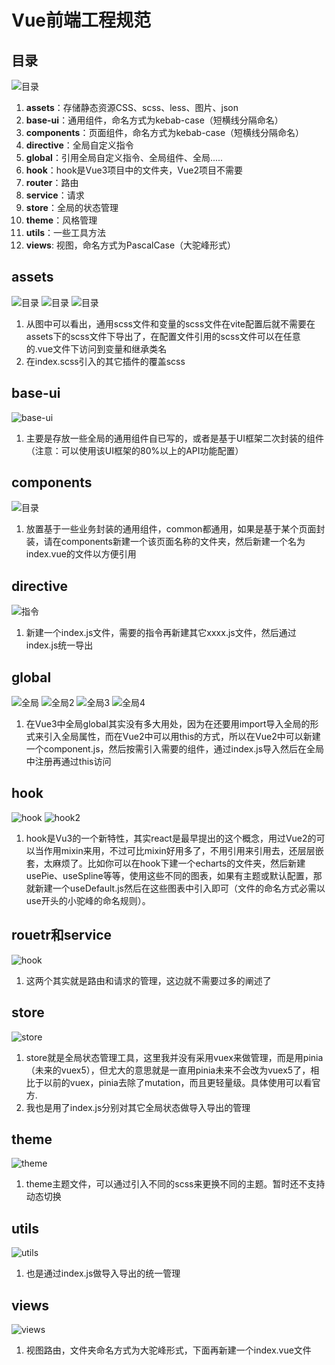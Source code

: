 # Vue前端工程规范

## 目录
![目录](./src/img/目录2.jpg)
1. **assets**：存储静态资源CSS、scss、less、图片、json
2. **base-ui**：通用组件，命名方式为kebab-case（短横线分隔命名）
3. **components**：页面组件，命名方式为kebab-case（短横线分隔命名）
4. **directive**：全局自定义指令
5. **global**：引用全局自定义指令、全局组件、全局.....
6. **hook**：hook是Vue3项目中的文件夹，Vue2项目不需要
7. **router**：路由
8. **service**：请求
9. **store**：全局的状态管理
10. **theme**：风格管理
11. **utils**：一些工具方法
12. **views**: 视图，命名方式为PascalCase（大驼峰形式）

## assets
![目录](./src/img/assets.jpg) ![目录](./src/img/assets-index.jpg) ![目录](./src/img/vite-css.jpg)
1. 从图中可以看出，通用scss文件和变量的scss文件在vite配置后就不需要在assets下的scss文件下导出了，在配置文件引用的scss文件可以在任意的.vue文件下访问到变量和继承类名
2. 在index.scss引入的其它插件的覆盖scss

## base-ui
![base-ui](./src/img/base-ui.jpg)
1. 主要是存放一些全局的通用组件自已写的，或者是基于UI框架二次封装的组件（注意：可以使用该UI框架的80%以上的API功能配置）

## components
![目录](./src/img/components.jpg)
1. 放置基于一些业务封装的通用组件，common都通用，如果是基于某个页面封装，请在components新建一个该页面名称的文件夹，然后新建一个名为index.vue的文件以方便引用

## directive
![指令](./src/img/directive.jpg)
1. 新建一个index.js文件，需要的指令再新建其它xxxx.js文件，然后通过index.js统一导出

## global
![全局](./src/img/global.jpg) ![全局2](./src/img/global2.jpg) ![全局3](./src/img/global3.jpg) ![全局4](./src/img/global4.jpg)
1. 在Vue3中全局global其实没有多大用处，因为在还要用import导入全局的形式来引入全局属性，而在Vue2中可以用this的方式，所以在Vue2中可以新建一个component.js，然后按需引入需要的组件，通过index.js导入然后在全局中注册再通过this访问

## hook
![hook](./src/img/hook.jpg)
![hook2](./src/img/hook2.jpg)
1. hook是Vu3的一个新特性，其实react是最早提出的这个概念，用过Vue2的可以当作用mixin来用，不过可比mixin好用多了，不用引用来引用去，还层层嵌套，太麻烦了。比如你可以在hook下建一个echarts的文件夹，然后新建usePie、useSpline等等，使用这些不同的图表，如果有主题或默认配置，那就新建一个useDefault.js然后在这些图表中引入即可（文件的命名方式必需以use开头的小驼峰的命名规则）。

## rouetr和service
![hook](./src/img/router.jpg)
1. 这两个其实就是路由和请求的管理，这边就不需要过多的阐述了

## store
![store](./src/img/store.jpg)
1. store就是全局状态管理工具，这里我并没有采用vuex来做管理，而是用pinia（未来的vuex5），但尤大的意思就是一直用pinia未来不会改为vuex5了，相比于以前的vuex，pinia去除了mutation，而且更轻量级。具体使用可以看官方.
2. 我也是用了index.js分别对其它全局状态做导入导出的管理

## theme
![theme](./src/img/theme.jpg)
1. theme主题文件，可以通过引入不同的scss来更换不同的主题。暂时还不支持动态切换

## utils
![utils](./src/img/utils.jpg)
1. 也是通过index.js做导入导出的统一管理
   
## views
![views](./src/img/views.jpg)
1. 视图路由，文件夹命名方式为大驼峰形式，下面再新建一个index.vue文件
   
  
